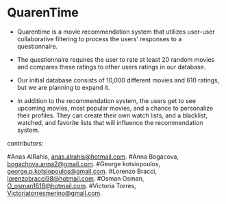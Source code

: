 # QuarenTime



  - Quarentime is a movie recommendation system that utilizes user-user collaborative
   filtering to process the users' responses to a questionnaire.

  -  The questionnaire requires the user to rate at least 20 random movies and compares
                  these ratings to other users ratings in our database.

  - Our initial database consists of 10,000 different movies and 610 ratings, but we are planning
                to expand it.

  -  In addition to the recommendation system, the users get to see upcoming movies, most
                  popular movies, and a chance to personalize their profiles. They can create their own watch lists, and
                    a blacklist, watched, and favorite lists that will influence the recommendation system.
  
  contributors: 

#Anas AlRahis, anas.alrahis@hotmail.com.
#Anna Bogacova, bogachova.anna2@gmail.com.
#George kotsiopoulos, george.p.kotsiopoulos@gmail.com.
#Lorenzo Bracci, lorenzobracci98@hotmail.com.
#Osman Osman, O_osman1618@hotmail.com.
#Victoria Torres, Victoriatorresmerino@gmail.com. 
